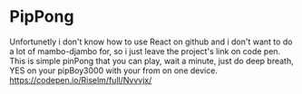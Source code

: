 # PipPong
Unfortunetly i don't know how to use React on github and i don't want to do a lot of mambo-djambo for, so i just leave the project's link on code pen. This is simple pinPong that you can play, wait a minute, just do deep breath, YES on your pipBoy3000 with your from on one device.
https://codepen.io/Riselm/full/Nvvvjx/

